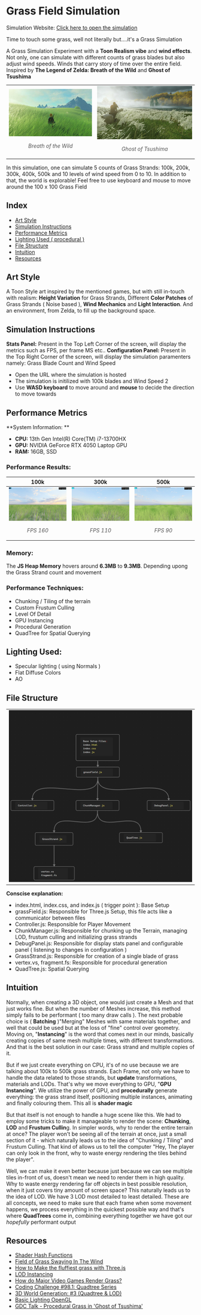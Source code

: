 # Grass Field Simulation

Simulation Website: [ Click here to open the simulation ]( https://irrevocablesake.github.io/Grass-Field-Simulation/ )

Time to touch some grass, well not literally but....it's a Grass Simulation

A Grass Simulation Experiment with a **Toon Realism vibe** and **wind effects**. Not only, one can simulate with different counts of grass blades but also adjust wind speeds. Winds that carry story of time over the entire field. Inspired by **The Legend of Zelda: Breath of the Wild** and **Ghost of Tsushima**

<div align="center">
<table>
  <tbody>
    <tr>
      <td >
        <img src="images/zelda.jpg" width="100%">
        <p style="text-align: center; font-style: italic; font-size: 14px; color: #555;">
          Breath of the Wild
        </p>
      </td>
      <td>
        <img src="images/tsushima.jpg" width="100%">
        <p style="text-align: center; font-style: italic; font-size: 14px; color: #555;">
          Ghost of Tsushima
        </p>
      </td>
    </tr>
  </tbody>
</table>
</div>

In this simulation, one can simulate 5 counts of Grass Strands: 100k, 200k, 300k, 400k, 500k and 10 levels of wind speed from 0 to 10. In addition to that, the world is explorable! Feel free to use keyboard and mouse to move around the 100 x 100 Grass Field

## Index
- [Art Style](#Art-Style)
- [Simulation Instructions](#Simulation-Instructions)
- [Performance Metrics](#Performance-Metrics)
- [Lighting Used ( procedural )](#Lighting-Used)
- [File Structure](#File-Structure)
- [Intuition](#Intuition)
- [Resources](#Resources)

## Art Style

A Toon Style art inspired by the mentioned games, but with still in-touch with realism: **Height Variation** for Grass Strands, Different **Color Patches** of Grass Strands ( Noise based ), **Wind Mechanics** and **Light Interaction**. And an environment, from Zelda, to fill up the background space.

## Simulation Instructions

**Stats Panel:** Present in the Top Left Corner of the screen, will display the metrics such as FPS, per frame MS etc..
**Configuration Panel:** Present in the Top Right Corner of the screen, will display the simulation paramenters namely: Grass Blade Count and Wind Speed

- Open the URL where the simulation is hosted
- The simulation is initilized with 100k blades and Wind Speed 2
- Use **WASD keyboard** to move around and **mouse** to decide the direction to move towards

## Performance Metrics

**System Information: **
- **CPU:** 13th Gen Intel(R) Core(TM) i7-13700HX
- **GPU:** NVIDIA GeForce RTX 4050 Laptop GPU
- **RAM:** 16GB, SSD

### Performance Results:
<div align="center">
<table>
  <thead>
    <tr>
      <th>100k</th>
      <th>300k</th>
      <th>500k</th>
    </tr>
  </thead>
  <tbody>
    <tr>
      <td>  
        <img src="https://raw.githubusercontent.com/irrevocablesake/Grass-Field-Simulation/master/images/100k.png" width="100%">
        <p style="text-align: center; font-style: italic; font-size: 14px; color: #555;">
          FPS 160
        </p>
      </td>
      <td>
        <img src="https://raw.githubusercontent.com/irrevocablesake/Grass-Field-Simulation/master/images/300k.png" width="100%">
        <p style="text-align: center; font-style: italic; font-size: 14px; color: #555;">
          FPS 110
        </p>
      </td>
      <td>
        <img src="https://raw.githubusercontent.com/irrevocablesake/Grass-Field-Simulation/master/images/500k.png" width="100%">
        <p style="text-align: center; font-style: italic; font-size: 14px; color: #555;">
          FPS 90
        </p>
      </td>
    </tr>
  </tbody>
</table>
</div>

### Memory:
The **JS Heap Memory** hovers around **6.3MB** to **9.3MB**. Depending upong the Grass Strand count and movement

### Performance Techniques:

- Chunking / Tiling of the terrain
- Custom Frustum Culling
- Level Of Detail
- GPU Instancing
- Procedural Generation
- QuadTree for Spatial Querying

## Lighting Used:
- Specular lighting ( using Normals )
- Flat Diffuse Colors
- AO

## File Structure

<div align="center">
<table>
  <tbody>
    <tr>
      <td>  
        <img src="https://raw.githubusercontent.com/irrevocablesake/Grass-Field-Simulation/master/images/fileStructure.png" width="100%">
      </td>
    </tr>
  </tbody>
</table>
</div>

**Conscise explanation:**
- index.html, index.css, and index.js ( trigger point ): Base Setup
- grassField.js: Responsible for Three.js Setup, this file acts like a communicator between files
- Controller.js: Responsible for Player Movement
- ChunkManager.js: Responsible for chunking up the Terrain, managing LOD, frustum culling and initializing grass strands
- DebugPanel.js: Responsible for display stats panel and configurable panel ( listening to changes in configuration )
- GrassStrand.js: Responsible for creation of a single blade of grass
- vertex.vs, fragment.fs: Responsible for procedural generation
- QuadTree.js: Spatial Querying


## Intuition
Normally, when creating a 3D object, one would just create a Mesh and that just works fine. But when the number of Meshes increase, this method simply fails to be performant ( too many draw calls ). The next probable choice is ( **Batching** )"Merging" Meshes with same materials together, and well that could be used but at the loss of "fine" control over geometry. Moving on, "**Instancing**" is the word that comes next in our minds, basically creating copies of same mesh multiple times, with different transformations. And that is the best solution in our case: Grass strand and multiple copies of it. 

But if we just create everything on CPU, it's of no use because we are talking about 100k to 500k grass strands. Each Frame, not only we have to handle the data related to those strands, but **update** transformations, materials and LODs. That's why we move everything to GPU, "**GPU Instancing**". We utilize the power of GPU, and **procedurally** generate everything: the grass strand itself, positioning multiple instances, animating and finally colouring them. This all is **shader magic**

But that itself is not enough to handle a huge scene like this. We had to employ some tricks to make it manageable to render the scene: **Chunking**, **LOD** and **Frustum Cullin**g. In simpler words, why to render the entire terrain at once? The player won't be seeing all of the terrain at once, just a small section of it - which naturally leads us to the idea of "Chunking / Tiling" and Frustum Culling. That kind of allows us to tell the computer "Hey, The player can only look in the front, why to waste energy rendering the tiles behind the player". 

Well, we can make it even better because just because we can see multiple tiles in-front of us, doesn't mean we need to render them in high quality. Why to waste energy rendering far off objects in best possible resolution, when it just covers tiny amount of screen space? This naturally leads us to the idea of LOD. We have 3 LOD most detailed to least detailed. These are all concepts, we need to make sure that each frame when some movement happens, we process everything in the quickest possible way and that's where **QuadTrees** come in, combining everything together we have got our *hopefully* performant output

## Resources
- [ Shader Hash Functions ](https://github.com/Angelo1211/2021-Shaders/blob/master/hashes.glsl)
- [ Field of Grass Swaying In The Wind ]( https://discourse.threejs.org/t/field-of-grass-swaying-in-the-wind/13965 )
- [ How to Make the fluffiest grass with Three.js ]( https://tympanus.net/codrops/2025/02/04/how-to-make-the-fluffiest-grass-with-three-js/ )
- [ LOD Instancing ]( https://discourse.threejs.org/t/lod-instancing/20524 )
- [How do Major Video Games Render Grass?](https://www.youtube.com/watch?v=bp7REZBV4P4&t=120s)
- [Coding Challenge #98.1: Quadtree Series](https://www.youtube.com/watch?v=OJxEcs0w_kE&t=1552s)
- [3D World Generation: #3 (Quadtree & LOD)](https://www.youtube.com/watch?v=YO_A5w_fxRQ&t=303s)
- [ Basic Lighting OpenGL ](https://learnopengl.com/Lighting/Basic-Lighting)
- [ GDC Talk - Procedural Grass in 'Ghost of Tsushima' ](https://www.youtube.com/watch?v=Ibe1JBF5i5Y&t=307s)


